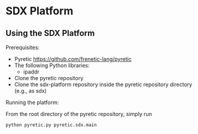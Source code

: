 SDX Platform
============

Using the SDX Platform
--------------------

Prerequisites:

- Pyretic <https://github.com/frenetic-lang/pyretic>
- The following Python libraries:
  - ipaddr
- Clone the pyretic repository
- Clone the sdx-platform repository inside the pyretic repository directory (e.g., as sdx)

Running the platform:

From the root directory of the pyretic repository, simply run

  ```
  python pyretic.py pyretic.sdx.main
  ```
